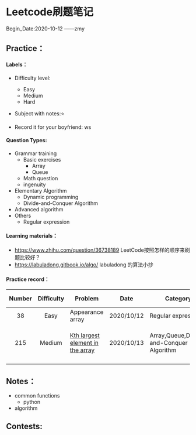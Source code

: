 # Leetcode刷题笔记

Begin_Date:2020-10-12		——zmy

## Practice：

#### Labels：

- Difficulty level:
  - Easy
  - Medium
  - Hard

- Subject with notes:⭐
- Record it for your boyfriend: ws

#### Question Types:

- Grammar training 
  - Basic exercises
    - Array
    - Queue
  - Math question
  - ingenuity
- Elementary Algorithm
  - Dynamic programming
  - Divide-and-Conquer Algorithm
- Advanced algorithm
- Others
  - Regular expression

#### Learning materials：

- https://www.zhihu.com/question/36738189 LeetCode按照怎样的顺序来刷题比较好？
- https://labuladong.gitbook.io/algo/ labuladong 的算法小抄

#### Practice record：

| Number | Difficulty | Problem                                                      | Date       | Category                                 | Method-TimeComplexity | Remark                                                       | TODO             |
| :----: | :--------: | ------------------------------------------------------------ | ---------- | ---------------------------------------- | :-------------------: | ------------------------------------------------------------ | ---------------- |
|   38   |    Easy    | Appearance array                                             | 2020/10/12 | Regular expression                       |         O(n)          | ['note'](https://github.com/zmy1103/leetcode_zmy/blob/master/Notes/38%20Appearance_Array.md) | --               |
|  215   |   Medium   | [Kth largest element in the array](https://leetcode-cn.com/problems/kth-largest-element-in-an-array/) | 2020/10/13 | Array,Queue,Divide-and-Conquer Algorithm |         O(n)          | ['Partition && Queue'](https://github.com/zmy1103/leetcode_zmy/blob/master/Notes/215%20Partition%20%26%26%20Queue.md) | 联系二叉树和排序 |
|        |            |                                                              |            |                                          |                       |                                                              |                  |

## Notes：

- common functions
  - python 
- algorithm

## Contests:
